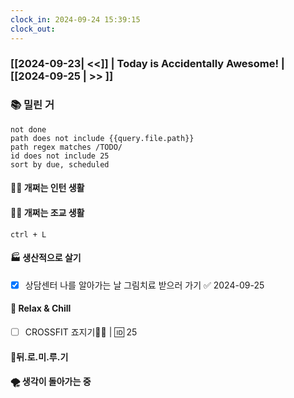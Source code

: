 ```yaml
---
clock_in: 2024-09-24 15:39:15
clock_out: 
---
```

### [[2024-09-23| <<]] | **Today is Accidentally Awesome!** | [[2024-09-25 | >> ]]

### 📚 밀린 거
```tasks
not done 
path does not include {{query.file.path}}
path regex matches /TODO/
id does not include 25
sort by due, scheduled
```

#### 🤦‍♂️ 개쩌는 인턴 생활
#### 👨‍🏫 개쩌는 조교 생활
`ctrl + L`

#### 🏭 생산적으로 살기
- [x] 상담센터 나를 알아가는 날 그림치료 받으러 가기 ✅ 2024-09-25

#### 🍻 Relax & Chill 
- [ ] CROSSFIT 죠지기🏋️‍♀️ | 🆔 25


#### 💨뒤.로.미.루.기

#### 🌪 생각이 돌아가는 중